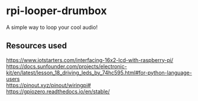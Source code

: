 # rpi-looper-drumbox <br>
A simple way to loop your cool audio!<br>
## Resources used <br>
https://www.iotstarters.com/interfacing-16x2-lcd-with-raspberry-pi/ <br>
https://docs.sunfounder.com/projects/electronic-kit/en/latest/lesson_18_driving_leds_by_74hc595.html#for-python-language-users <br>
https://pinout.xyz/pinout/wiringpi# <br>
https://gpiozero.readthedocs.io/en/stable/ <br>